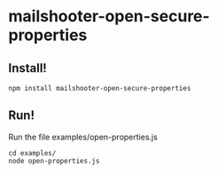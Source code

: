 # mailshooter-open-secure-properties

## Install!
```
npm install mailshooter-open-secure-properties
```

## Run!
Run the file examples/open-properties.js
```
cd examples/
node open-properties.js
```

